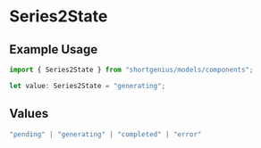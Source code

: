 # Series2State

## Example Usage

```typescript
import { Series2State } from "shortgenius/models/components";

let value: Series2State = "generating";
```

## Values

```typescript
"pending" | "generating" | "completed" | "error"
```